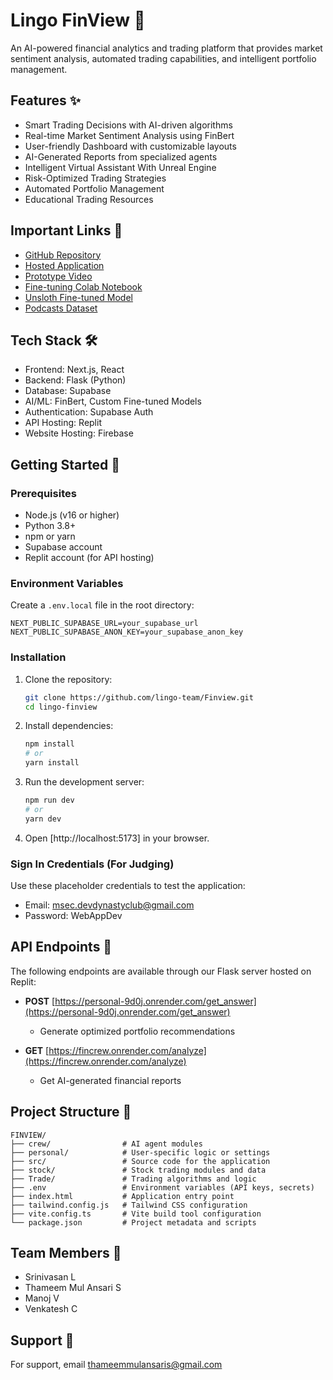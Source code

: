 # Lingo FinView 🚀

An AI-powered financial analytics and trading platform that provides market sentiment analysis, automated trading capabilities, and intelligent portfolio management.

## Features ✨

- Smart Trading Decisions with AI-driven algorithms
- Real-time Market Sentiment Analysis using FinBert
- User-friendly Dashboard with customizable layouts
- AI-Generated Reports from specialized agents
- Intelligent Virtual Assistant With Unreal Engine
- Risk-Optimized Trading Strategies
- Automated Portfolio Management
- Educational Trading Resources

## Important Links 🔗

- [GitHub Repository](https://github.com/lingo-team/Finview)
- [Hosted Application](https://lingo-finview.web.app/)
- [Prototype Video](https://drive.google.com/drive/folders/12_nHs3gTT_wRQY_bYHWJgeh5-FYi49yr?usp=sharing)
- [Fine-tuning Colab Notebook](https://colab.research.google.com/drive/1tR56tmbALt6fbTmGNnj_WUEf9djqrqPg?usp=sharing)
- [Unsloth Fine-tuned Model](https://huggingface.co/srlog/finview/tree/main)
- [Podcasts Dataset](https://docs.google.com/spreadsheets/d/1z6DVJPU1DS4J0OhsPkauRPu_2-HfiPjHix1hpaKTBzE/edit?gid=0#gid=0)

## Tech Stack 🛠

- Frontend: Next.js, React
- Backend: Flask (Python)
- Database: Supabase
- AI/ML: FinBert, Custom Fine-tuned Models
- Authentication: Supabase Auth
- API Hosting: Replit
- Website Hosting: Firebase

## Getting Started 🚀

### Prerequisites

- Node.js (v16 or higher)
- Python 3.8+
- npm or yarn
- Supabase account
- Replit account (for API hosting)

### Environment Variables

Create a `.env.local` file in the root directory:

```plaintext
NEXT_PUBLIC_SUPABASE_URL=your_supabase_url
NEXT_PUBLIC_SUPABASE_ANON_KEY=your_supabase_anon_key
```

### Installation

1. Clone the repository:
   ```bash
   git clone https://github.com/lingo-team/Finview.git
   cd lingo-finview
   ```

2. Install dependencies:
   ```bash
   npm install
   # or
   yarn install
   ```

3. Run the development server:
   ```bash
   npm run dev
   # or
   yarn dev
   ```

4. Open [http://localhost:5173] in your browser.

### Sign In Credentials (For Judging)

Use these placeholder credentials to test the application:
- Email: msec.devdynastyclub@gmail.com
- Password: WebAppDev

## API Endpoints 🔌

The following endpoints are available through our Flask server hosted on Replit:

- **POST** [https://personal-9d0j.onrender.com/get_answer](https://personal-9d0j.onrender.com/get_answer)
  - Generate optimized portfolio recommendations

- **GET** [https://fincrew.onrender.com/analyze](https://fincrew.onrender.com/analyze)
  - Get AI-generated financial reports

## Project Structure 📁

```
FINVIEW/
├── crew/                # AI agent modules
├── personal/            # User-specific logic or settings
├── src/                 # Source code for the application
├── stock/               # Stock trading modules and data
├── Trade/               # Trading algorithms and logic
├── .env                 # Environment variables (API keys, secrets)
├── index.html           # Application entry point
├── tailwind.config.js   # Tailwind CSS configuration
├── vite.config.ts       # Vite build tool configuration
└── package.json         # Project metadata and scripts
```

## Team Members 👥

- Srinivasan L
- Thameem Mul Ansari S
- Manoj V
- Venkatesh C

## Support 📧

For support, email thameemmulansaris@gmail.com
